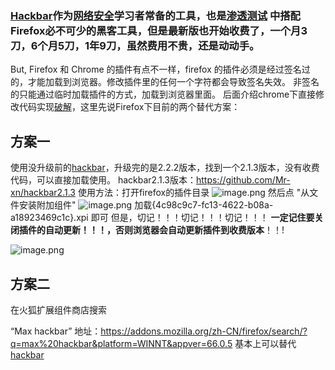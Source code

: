### [Hackbar](https://mrxn.net/tag/hackbar)作为[网络安全](https://mrxn.net/tag/渗透)学习者常备的工具，也是[渗透测试](https://mrxn.net/tag/渗透) 中搭配Firefox必不可少的黑客工具，但是最新版也开始收费了，一个月3刀，6个月5刀，1年9刀，虽然费用不贵，还是动动手。

But, Firefox 和 Chrome 的插件有点不一样，firefox 的插件必须是经过签名过的，才能加载到浏览器。修改插件里的任何一个字符都会导致签名失效。
非签名的只能通过临时加载插件的方式，加载到浏览器里面。
后面介绍chrome下直接修改代码实现[破解](https://mrxn.net/tag/破解)，这里先说Firefox下目前的两个替代方案：

##  方案一

 使用没升级前的[hackbar](https://mrxn.net/tag/hackbar)，升级完的是2.2.2版本，找到一个2.1.3版本，没有收费代码，可以直接加载使用。
 hackbar2.1.3版本：https://github.com/Mr-xn/hackbar2.1.3
 使用方法：打开firefox的插件目录
![image.png](http://ww1.sinaimg.cn/large/007bHQE8gy1g7ypu1135bj30by0bx3yw.jpg)
 然后点 "从文件安装附加组件"
![image.png](http://ww1.sinaimg.cn/large/007bHQE8gy1g7ypuksnuwj30g706oq4u.jpg)
 加载{4c98c9c7-fc13-4622-b08a-a18923469c1c}.xpi 即可
 但是，切记！！！切记！！！切记！！！
**一定记住要关闭插件的自动更新！！！，否则浏览器会自动更新插件到收费版本**！！!

![image.png](http://ww1.sinaimg.cn/large/007bHQE8gy1g7ypuyzcl7j30g608amzn.jpg)

## 方案二

 在火狐扩展组件商店搜索

 “Max hackbar” 
地址：https://addons.mozilla.org/zh-CN/firefox/search/?q=max%20hackbar&platform=WINNT&appver=66.0.5
 基本上可以替代[hackbar](https://mrxn.net/tag/hackbar) 